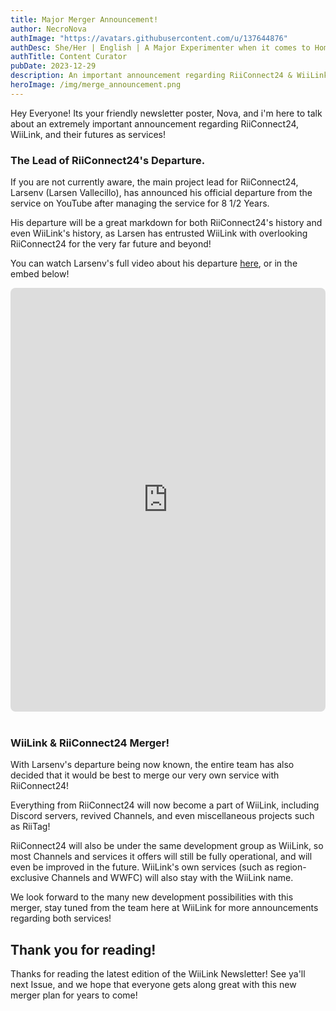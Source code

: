 ```yaml
---
title: Major Merger Announcement!
author: NecroNova
authImage: "https://avatars.githubusercontent.com/u/137644876"
authDesc: She/Her | English | A Major Experimenter when it comes to Homebrew Software for Nintendo Consoles.
authTitle: Content Curator
pubDate: 2023-12-29
description: An important announcement regarding RiiConnect24 & WiiLink's future offerings. If you are not currently aware, the main project lead for RiiConnect24, Larsenv (Larsen Vallecillo), has announced his official departure from the service on YouTube after managing the service for 8 1/2 Years.
heroImage: /img/merge_announcement.png
---
```

Hey Everyone! Its your friendly newsletter poster, Nova, and i'm here to talk about an extremely important announcement regarding RiiConnect24, WiiLink, and their futures as services!

### The Lead of RiiConnect24's Departure.

If you are not currently aware, the main project lead for RiiConnect24, Larsenv (Larsen Vallecillo), has announced his official departure from the service on YouTube after managing the service for 8 1/2 Years.

His departure will be a great markdown for both RiiConnect24's history and even WiiLink's history, as Larsen has entrusted WiiLink with overlooking RiiConnect24 for the very far future and beyond!

You can watch Larsenv's full video about his departure [here](https://youtu.be/DnrK0dzcxeY?si=qcvEOr3s2c5uaTcJ), or in the embed below!

<iframe height="678" src="https://www.youtube.com/embed/DnrK0dzcxeY" title="LARSEN&#39;S STEPPING DOWN???" frameborder="0" allow="accelerometer; autoplay; clipboard-write; encrypted-media; gyroscope; picture-in-picture; web-share" allowfullscreen style="left:0; width:100%; border-radius:8px; overflow:hidden; position:relative;"></iframe>

<br>
<br>

### WiiLink & RiiConnect24 Merger!

With Larsenv's departure being now known, the entire team has also decided that it would be best to merge our very own service with RiiConnect24!

Everything from RiiConnect24 will now become a part of WiiLink, including Discord servers, revived Channels, and even miscellaneous projects such as RiiTag!

RiiConnect24 will also be under the same development group as WiiLink, so most Channels and services it offers will still be fully operational, and will even be improved in the future. WiiLink's own services (such as region-exclusive Channels and WWFC) will also stay with the WiiLink name.

We look forward to the many new development possibilities with this merger, stay tuned from the team here at WiiLink for more announcements regarding both services!

## Thank you for reading!

Thanks for reading the latest edition of the WiiLink Newsletter! See ya'll next Issue, and we hope that everyone gets along great with this new merger plan for years to come!
